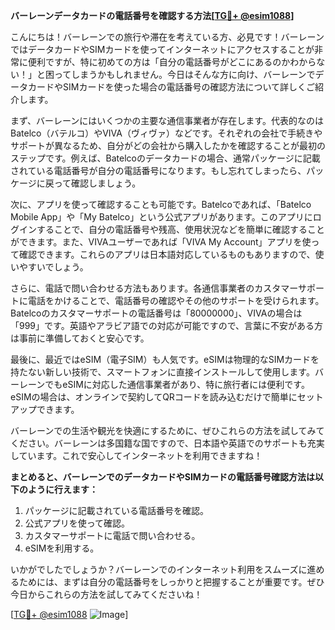 **バーレーンデータカードの電話番号を確認する方法[[TG💪+ @esim1088](https://t.me/s/esim1088)]**

こんにちは！バーレーンでの旅行や滞在を考えている方、必見です！バーレーンではデータカードやSIMカードを使ってインターネットにアクセスすることが非常に便利ですが、特に初めての方は「自分の電話番号がどこにあるのかわからない！」と困ってしまうかもしれません。今日はそんな方に向け、バーレーンでデータカードやSIMカードを使った場合の電話番号の確認方法について詳しくご紹介します。

まず、バーレーンにはいくつかの主要な通信事業者が存在します。代表的なのはBatelco（バテルコ）やVIVA（ヴィヴァ）などです。それぞれの会社で手続きやサポートが異なるため、自分がどの会社から購入したかを確認することが最初のステップです。例えば、Batelcoのデータカードの場合、通常パッケージに記載されている電話番号が自分の電話番号になります。もし忘れてしまったら、パッケージに戻って確認しましょう。

次に、アプリを使って確認することも可能です。Batelcoであれば、「Batelco Mobile App」や「My Batelco」という公式アプリがあります。このアプリにログインすることで、自分の電話番号や残高、使用状況などを簡単に確認することができます。また、VIVAユーザーであれば「VIVA My Account」アプリを使って確認できます。これらのアプリは日本語対応しているものもありますので、使いやすいでしょう。

さらに、電話で問い合わせる方法もあります。各通信事業者のカスタマーサポートに電話をかけることで、電話番号の確認やその他のサポートを受けられます。Batelcoのカスタマーサポートの電話番号は「80000000」、VIVAの場合は「999」です。英語やアラビア語での対応が可能ですので、言葉に不安がある方は事前に準備しておくと安心です。

最後に、最近ではeSIM（電子SIM）も人気です。eSIMは物理的なSIMカードを持たない新しい技術で、スマートフォンに直接インストールして使用します。バーレーンでもeSIMに対応した通信事業者があり、特に旅行者には便利です。eSIMの場合は、オンラインで契約してQRコードを読み込むだけで簡単にセットアップできます。

バーレーンでの生活や観光を快適にするために、ぜひこれらの方法を試してみてください。バーレーンは多国籍な国ですので、日本語や英語でのサポートも充実しています。これで安心してインターネットを利用できますね！

**まとめると、バーレーンでのデータカードやSIMカードの電話番号確認方法は以下のように行えます：**

1. パッケージに記載されている電話番号を確認。
2. 公式アプリを使って確認。
3. カスタマーサポートに電話で問い合わせる。
4. eSIMを利用する。

いかがでしたでしょうか？バーレーンでのインターネット利用をスムーズに進めるためには、まずは自分の電話番号をしっかりと把握することが重要です。ぜひ今日からこれらの方法を試してみてくださいね！

[[TG💪+ @esim1088](https://t.me/s/esim1088) ![Image](https://i.postimg.cc/Y0z9fWf4/image.png)]